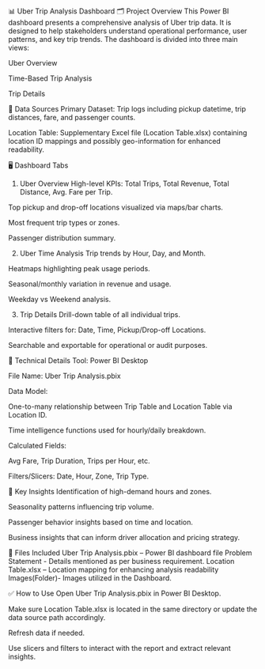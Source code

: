 📊 Uber Trip Analysis Dashboard
🗂️ Project Overview
This Power BI dashboard presents a comprehensive analysis of Uber trip data. It is designed to help stakeholders understand operational performance, user patterns, and key trip trends. The dashboard is divided into three main views:

Uber Overview

Time-Based Trip Analysis

Trip Details

📌 Data Sources
Primary Dataset: Trip logs including pickup datetime, trip distances, fare, and passenger counts.

Location Table: Supplementary Excel file (Location Table.xlsx) containing location ID mappings and possibly geo-information for enhanced readability.

🖥️ Dashboard Tabs
1. Uber Overview
High-level KPIs: Total Trips, Total Revenue, Total Distance, Avg. Fare per Trip.

Top pickup and drop-off locations visualized via maps/bar charts.

Most frequent trip types or zones.

Passenger distribution summary.

2. Uber Time Analysis
Trip trends by Hour, Day, and Month.

Heatmaps highlighting peak usage periods.

Seasonal/monthly variation in revenue and usage.

Weekday vs Weekend analysis.

3. Trip Details
Drill-down table of all individual trips.

Interactive filters for: Date, Time, Pickup/Drop-off Locations.

Searchable and exportable for operational or audit purposes.

🔧 Technical Details
Tool: Power BI Desktop

File Name: Uber Trip Analysis.pbix

Data Model:

One-to-many relationship between Trip Table and Location Table via Location ID.

Time intelligence functions used for hourly/daily breakdown.

Calculated Fields:

Avg Fare, Trip Duration, Trips per Hour, etc.

Filters/Slicers: Date, Hour, Zone, Trip Type.

🧠 Key Insights
Identification of high-demand hours and zones.

Seasonality patterns influencing trip volume.

Passenger behavior insights based on time and location.

Business insights that can inform driver allocation and pricing strategy.

📁 Files Included
Uber Trip Analysis.pbix – Power BI dashboard file
Problem Statement - Details mentioned as per business requirement.
Location Table.xlsx – Location mapping for enhancing analysis readability
Images(Folder)- Images utilized in the Dashboard.

✅ How to Use
Open Uber Trip Analysis.pbix in Power BI Desktop.

Make sure Location Table.xlsx is located in the same directory or update the data source path accordingly.

Refresh data if needed.

Use slicers and filters to interact with the report and extract relevant insights.


